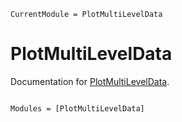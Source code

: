 ```@meta
CurrentModule = PlotMultiLevelData
```

# PlotMultiLevelData

Documentation for [PlotMultiLevelData](https://github.com/maysam-gholampour/PlotMultiLevelData.jl).

```@index
```

```@autodocs
Modules = [PlotMultiLevelData]
```
